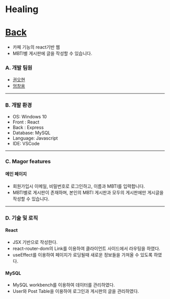 # Healing
# [Back](https://github.com/dkanrjsk2/server)

- 카페 기능의 react기반 웹
- MBTI별 게시판에 글을 작성할 수 있습니다.

### A. 개발 팀원

- [권오현](https://github.com/fbre0717)
- [엄창용](https://github.com/um8389)

---

### B. 개발 환경

- OS: Windows 10
- Front : React
- Back : Express
- Database: MySQL
- Language: Javascript
- IDE: VSCode

---

### C. Magor features

#### 메인 페이지

- 회원가입시 이메일, 비밀번호로 로그인하고, 이름과 MBTI를 입력합니다.
- MBTI별로 게시판이 존재하며, 본인의 MBTI 게시판과 모두의 게시판에만 게시글을 작성할 수 있습니다.
  
---

### D. 기술 및 로직

#### React
- JSX 기반으로 작성한다.
- react-router-dom의 Link를 이용하여 클라이언트 사이드에서 라우팅을 하였다.
- useEffect를 이용하여 페이지가 로딩될때 새로운 정보들을 가져올 수 있도록 하였다.

#### MySQL
- MySQL workbench를 이용하여 데이터를 관리하였다.
- User와 Post Table을 이용하여 로그인과 게시판의 글을 관리하였다.
